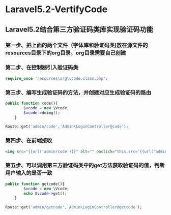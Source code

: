# Laravel5.2-VertifyCode
## Laravel5.2结合第三方验证码类库实现验证码功能
### 第一步、把上面的两个文件（字体库和验证码类)放在源文件的resources目录下的org目录，org目录需要自己创建
### 第二步、在控制器引入验证码类
```php
require_once 'resources\org\vcode.class.php';
```
### 第三步、编写生成验证码的方法，并创建对应生成验证码的路由
```php
public function code(){
        $vcode = new \Vcode;
        $vcode->doimg();
    }
```
```php
Route::get('admin/code','Admin\LoginController@code');
```
### 第四步、在前端接收
```html
<img src="{{url('admin/code')}}" alt="" onclick="this.src='{{url('admin/code')}}?'+Math.random()">
```
### 第五步、可以调用第三方验证码类中的get方法获取验证码的值，判断用户输入的是否一致
```php
public function getcode(){
        $vcode = new \Vcode;
        echo $vcode->get();
    }
```
```php
Route::get('admin/getcode','Admin\LoginController@getcode');
```
